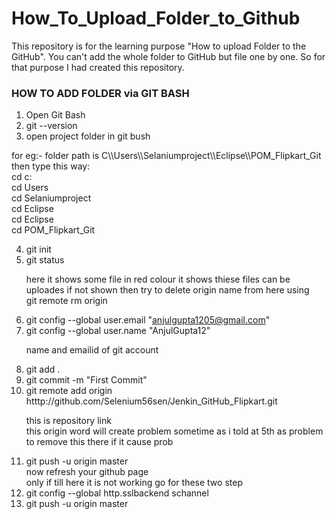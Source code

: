 # How_To_Upload_Folder_to_Github
This repository is for the learning purpose "How to upload Folder to the GitHub". You can't add the whole folder to GitHub but file one by one.  So for that purpose I had created this repository.

<h3>HOW TO ADD FOLDER via GIT BASH</h3>

1. Open Git Bash 
2. git --version
3. open project folder in git bush </br>
  <p>   for eg:- folder path is C\\Users\\Selaniumproject\\Eclipse\\POM_Flipkart_Git   then type this way:</br>
        cd c:</br>
        cd Users</br>
        cd Selaniumproject</br>
        cd Eclipse</br>
        cd Eclipse</br>
        cd POM_Flipkart_Git</p>

4. git init
5. git status</br>
           <p>here it shows some file in red colour it shows thiese files can be uploades
              if not shown then try to delete origin name from here using </br>
                    git remote rm origin</p>
 6. git config --global user.email "anjulgupta1205@gmail.com"
 7. git config --global user.name "AnjulGupta12"</br>
           <p>  name and emailid of git account </p>
 8. git add .
 9. git commit -m "First Commit"
 10. git remote add origin htttp://github.com/Selenium56sen/Jenkin_GitHub_Flipkart.git</br>
    <p>          this is repository link </br>
              this origin word will create problem sometime as i told at 5th as problem to remove this there if it cause prob</p>
 11. git push -u origin master
</br>now refresh your github page
</br>only if till here it is not working go for these two step</br>
12. git config --global http.sslbackend schannel
 13. git push -u origin master

